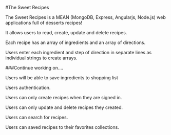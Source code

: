#The Sweet Recipes

The Sweet Recipes is a MEAN (MongoDB, Express, Angularjs, Node.js) web applications full of desserts recipes!

It allows users to read, create, update and delete recipes.

Each recipe has an array of ingredients and an array of directions.

Users enter each ingredient and step of direction in separate lines as individual strings to create arrays.


###Continue working on....

Users will be able to save ingredients to shopping list

Users authentication.

Users can only create recipes when they are signed in.

Users can only update and delete recipes they created.

Users can search for recipes.

Users can saved recipes to their favorites collections.
